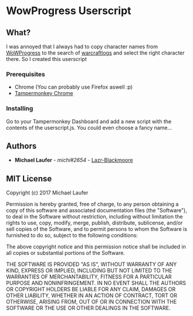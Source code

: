 # WowProgress Userscript

## What?

I was annoyed that I always had to copy character names from [WoWProgress](https://www.wowprogress.com) to the search of [warcraftlogs](https://www.warcraftlogs.com) and select the right character there. So I created this userscript

### Prerequisites

* Chrome (You can probably use Firefox aswell :p)
* [Tampermonkey Chrome](https://chrome.google.com/webstore/detail/tampermonkey/dhdgffkkebhmkfjojejmpbldmpobfkfo)

### Installing

Go to your Tampermonkey Dashboard and add a new script with the contents of the userscript.js. You could even choose a fancy name...

## Authors

* **Michael Laufer** - *michi#2654* - [Lazr-Blackmoore](https://www.wowprogress.com/character/eu/blackmoore/Lazr)


## MIT License

Copyright (c) 2017 Michael Laufer

Permission is hereby granted, free of charge, to any person obtaining a copy
of this software and associated documentation files (the "Software"), to deal
in the Software without restriction, including without limitation the rights
to use, copy, modify, merge, publish, distribute, sublicense, and/or sell
copies of the Software, and to permit persons to whom the Software is
furnished to do so, subject to the following conditions:

The above copyright notice and this permission notice shall be included in all
copies or substantial portions of the Software.

THE SOFTWARE IS PROVIDED "AS IS", WITHOUT WARRANTY OF ANY KIND, EXPRESS OR
IMPLIED, INCLUDING BUT NOT LIMITED TO THE WARRANTIES OF MERCHANTABILITY,
FITNESS FOR A PARTICULAR PURPOSE AND NONINFRINGEMENT. IN NO EVENT SHALL THE
AUTHORS OR COPYRIGHT HOLDERS BE LIABLE FOR ANY CLAIM, DAMAGES OR OTHER
LIABILITY, WHETHER IN AN ACTION OF CONTRACT, TORT OR OTHERWISE, ARISING FROM,
OUT OF OR IN CONNECTION WITH THE SOFTWARE OR THE USE OR OTHER DEALINGS IN THE
SOFTWARE.